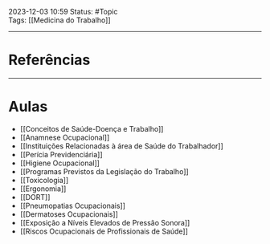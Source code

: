 2023-12-03 10:59
Status: #Topic  
Tags: [[Medicina do Trabalho]]
<br/>

____
# Referências
---
# Aulas
- [[Conceitos de Saúde-Doença e Trabalho]]
- [[Anamnese Ocupacional]]
- [[Instituições Relacionadas à área de Saúde do Trabalhador]]
- [[Perícia Previdenciária]]
- [[Higiene Ocupacional]]
- [[Programas Previstos da Legislação do Trabalho]]
- [[Toxicologia]]
- [[Ergonomia]]
- [[DORT]]
- [[Pneumopatias Ocupacionais]]
- [[Dermatoses Ocupacionais]]
- [[Exposição a Níveis Elevados de Pressão Sonora]]
- [[Riscos Ocupacionais de Profissionais de Saúde]]

